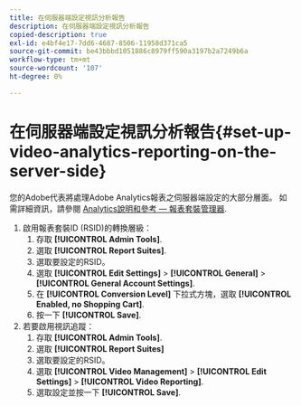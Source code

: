 ```yaml
---
title: 在伺服器端設定視訊分析報告
description: 在伺服器端設定視訊分析報告
copied-description: true
exl-id: e4bf4e17-7dd6-4687-8506-11958d371ca5
source-git-commit: be43bbbd1051886c8979ff590a3197b2a7249b6a
workflow-type: tm+mt
source-wordcount: '107'
ht-degree: 0%

---
```


# 在伺服器端設定視訊分析報告{#set-up-video-analytics-reporting-on-the-server-side}

您的Adobe代表將處理Adobe Analytics報表之伺服器端設定的大部分層面。 如需詳細資訊，請參閱 [Analytics說明和參考 — 報表套裝管理器](https://microsite.omniture.com/t2/help/en_US/reference/#Report_Suite_Manager).
1. 啟用報表套裝ID (RSID)的轉換層級：
   1. 存取 **[!UICONTROL Admin Tools]**.
   1. 選取 **[!UICONTROL Report Suites]**.
   1. 選取要設定的RSID。
   1. 選取 **[!UICONTROL Edit Settings]** > **[!UICONTROL General]** > **[!UICONTROL General Account Settings]**.
   1. 在 **[!UICONTROL Conversion Level]** 下拉式方塊，選取 **[!UICONTROL Enabled, no Shopping Cart]**.
   1. 按一下 **[!UICONTROL Save]**.
1. 若要啟用視訊追蹤：
   1. 存取 **[!UICONTROL Admin Tools]**.
   1. 選取 **[!UICONTROL Report Suites]**
   1. 選取要設定的RSID。
   1. 選取 **[!UICONTROL Video Management]** > **[!UICONTROL Edit Settings]** > **[!UICONTROL Video Reporting]**.
   1. 選取設定並按一下 **[!UICONTROL Save]**.
